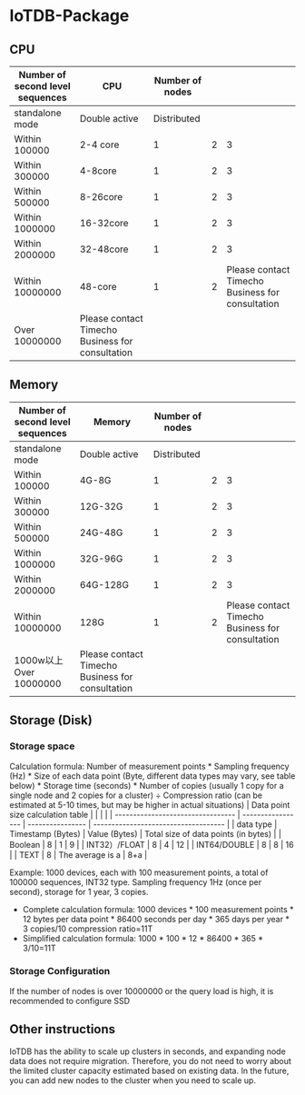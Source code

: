 <!--

    Licensed to the Apache Software Foundation (ASF) under one
    or more contributor license agreements.  See the NOTICE file
    distributed with this work for additional information
    regarding copyright ownership.  The ASF licenses this file
    to you under the Apache License, Version 2.0 (the
    "License"); you may not use this file except in compliance
    with the License.  You may obtain a copy of the License at
    
        http://www.apache.org/licenses/LICENSE-2.0
    
    Unless required by applicable law or agreed to in writing,
    software distributed under the License is distributed on an
    "AS IS" BASIS, WITHOUT WARRANTIES OR CONDITIONS OF ANY
    KIND, either express or implied.  See the License for the
    specific language governing permissions and limitations
    under the License.

-->
# IoTDB-Package
## CPU
| Number of second level sequences | CPU                                              | Number of nodes |      |                                                  |
| -------------------------------- | ------------------------------------------------ | --------------- | ---- | ------------------------------------------------ |
| standalone mode                  | Double active                                    | Distributed     |      |                                                  |
| Within 100000                    | 2-4 core                                         | 1               | 2    | 3                                                |
| Within 300000                    | 4-8core                                          | 1               | 2    | 3                                                |
| Within 500000                    | 8-26core                                         | 1               | 2    | 3                                                |
| Within 1000000                   | 16-32core                                        | 1               | 2    | 3                                                |
| Within 2000000                   | 32-48core                                        | 1               | 2    | 3                                                |
| Within 10000000                  | 48-core                                          | 1               | 2    | Please contact Timecho Business for consultation |
| Over 10000000                    | Please contact Timecho Business for consultation |                 |      |                                                  |
## Memory 
| Number of second level sequences | Memory                                           | Number of nodes |      |                                                  |
| -------------------------------- | ------------------------------------------------ | --------------- | ---- | ------------------------------------------------ |
| standalone mode                  | Double active                                    | Distributed     |      |                                                  |
| Within 100000                    | 4G-8G                                            | 1               | 2    | 3                                                |
| Within 300000                    | 12G-32G                                          | 1               | 2    | 3                                                |
| Within 500000                    | 24G-48G                                          | 1               | 2    | 3                                                |
| Within 1000000                   | 32G-96G                                          | 1               | 2    | 3                                                |
| Within 2000000                   | 64G-128G                                         | 1               | 2    | 3                                                |
| Within 10000000                  | 128G                                             | 1               | 2    | Please contact Timecho Business for consultation |
| 1000w以上Over 10000000           | Please contact Timecho Business for consultation |                 |      |                                                  |
## Storage (Disk)
### Storage space
Calculation formula: Number of measurement points * Sampling frequency (Hz) * Size of each data point (Byte, different data types may vary, see table below) * Storage time (seconds) * Number of copies (usually 1 copy for a single node and 2 copies for a cluster) ÷ Compression ratio (can be estimated at 5-10 times, but may be higher in actual situations)
| Data point size calculation table |                   |                  |                                      |
| --------------------------------- | ----------------- | ---------------- | ------------------------------------ |
| data type                         | Timestamp (Bytes) | Value (Bytes)    | Total size of data points (in bytes) |
| Boolean                           | 8                 | 1                | 9                                    |
| INT32）/FLOAT                     | 8                 | 4                | 12                                   |
| INT64/DOUBLE                      | 8                 | 8                | 16                                   |
| TEXT                              | 8                 | The average is a | 8+a                                  |

Example: 1000 devices, each with 100 measurement points, a total of 100000 sequences, INT32 type. Sampling frequency 1Hz (once per second), storage for 1 year, 3 copies.
- Complete calculation formula: 1000 devices * 100 measurement points * 12 bytes per data point * 86400 seconds per day * 365 days per year * 3 copies/10 compression ratio=11T
- Simplified calculation formula: 1000 * 100 * 12 * 86400 * 365 * 3/10=11T
### Storage Configuration
If the number of nodes is over 10000000 or the query load is high, it is recommended to configure SSD
## Other instructions
IoTDB has the ability to scale up clusters in seconds, and expanding node data does not require migration. Therefore, you do not need to worry about the limited cluster capacity estimated based on existing data. In the future, you can add new nodes to the cluster when you need to scale up.